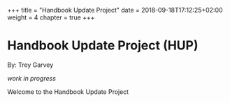 +++
title = "Handbook Update Project"
date = 2018-09-18T17:12:25+02:00
weight = 4
chapter = true
+++

# Handbook Update Project (HUP)
By: Trey Garvey

*work in progress*

Welcome to the Handbook Update Project